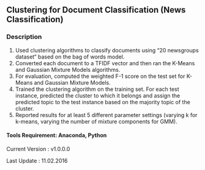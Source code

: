 ## Clustering for Document Classification (News Classification)

### Description
1. Used clustering algorithms to classify documents using “20 newsgroups dataset“ based on the bag of words model.
2. Converted each document to a TFIDF vector and then ran the K-Means and Gaussian Mixture Models algorithms.
3. For evaluation, computed the weighted F-1 score on the test set for K-Means and Gaussian Mixture Models.
  1. Trained the clustering algorithm on the training set. For each test instance, predicted the cluster to which it belongs and assign the predicted topic to the test instance based on the majority topic of the cluster. 
  2.	Reported results for at least 5 different parameter settings (varying k for k-means, varying the number of mixture components for GMM).

#### Tools Requirement: Anaconda, Python 

Current Version : v1.0.0.0

Last Update     : 11.02.2016 




